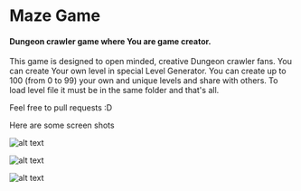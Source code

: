 # Maze Game

#### Dungeon crawler game where You are game creator.

This game is designed to open minded, creative Dungeon crawler fans. You can create Your own level in special Level Generator. You can create up to 100 (from 0 to 99) your own and unique levels and share with others. To load level file it must be in the same folder and that's all.

Feel free to pull requests :D


Here are some screen shots

![alt text](https://github.com/Tomekku/Maze_Game/tree/master/images/image1.png "Main menu")

![alt text](https://github.com/Tomekku/Maze_Game/tree/master/images/image2.png "Level Generator")

![alt text](https://github.com/Tomekku/Maze_Game/tree/master/images/image3.png "Gameplay")
